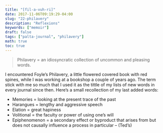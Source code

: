 ```yaml
---
title: "[fil-a-vuh-ri]"
date: 2017-11-06T09:19:29-04:00
slug: "22-philavery"
description: "Reflexions"
keywords: ["memoir"]
draft: false
tags: ["palta-journal", "philavery"]
math: true
toc: true
---
```


> Philavery = an idiosyncratic collection of uncommon and pleasing words.

I encountered Foyle’s Philavery, a little flowered covered book with red spines, while I was working at a bookshop a couple of years ago. The term stick with me so much that I used it as the tittle of my lists of new words in every journal since then. Here’s a small recollection of my last added words:

* Memories = looking at the present trace of the past
* Harangues = lengthy and aggressive speech
* Elation = great hapiness
* Volitional = the faculty or power of using one’s will
* Epiphenomenon = a secondary effect or byproduct that arises from but does not causally influence a process in particular – (Ted’s)